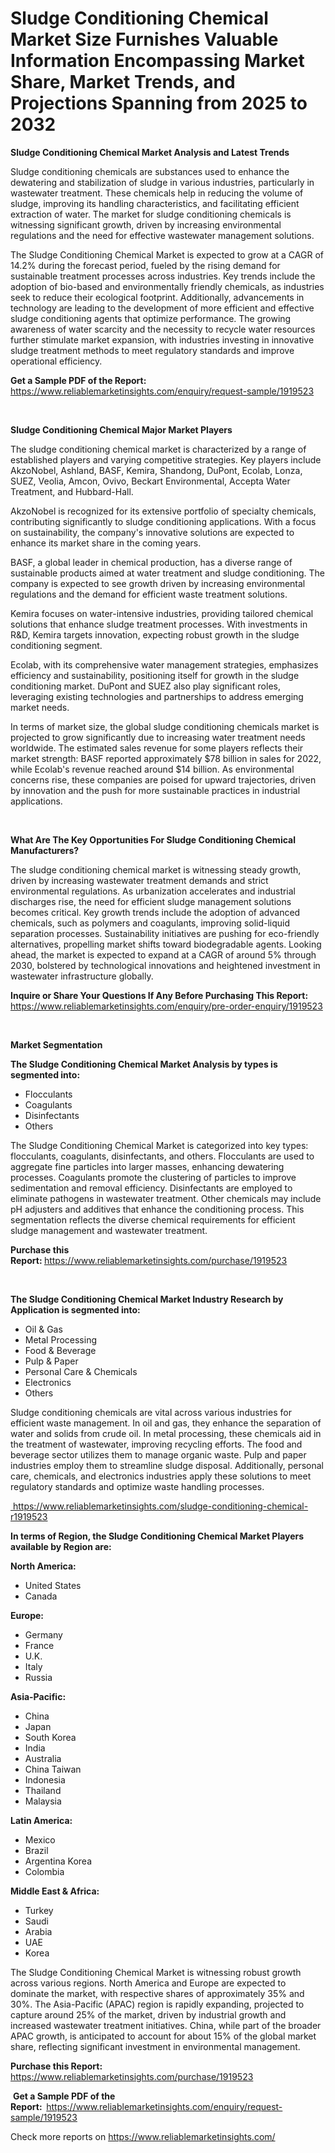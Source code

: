 <p><h1>Sludge Conditioning Chemical Market Size Furnishes Valuable Information Encompassing Market Share, Market Trends, and Projections Spanning from 2025 to 2032</h1></p><p><strong>Sludge Conditioning Chemical Market Analysis and Latest Trends</strong></p>
<p><p>Sludge conditioning chemicals are substances used to enhance the dewatering and stabilization of sludge in various industries, particularly in wastewater treatment. These chemicals help in reducing the volume of sludge, improving its handling characteristics, and facilitating efficient extraction of water. The market for sludge conditioning chemicals is witnessing significant growth, driven by increasing environmental regulations and the need for effective wastewater management solutions.</p><p>The Sludge Conditioning Chemical Market is expected to grow at a CAGR of 14.2% during the forecast period, fueled by the rising demand for sustainable treatment processes across industries. Key trends include the adoption of bio-based and environmentally friendly chemicals, as industries seek to reduce their ecological footprint. Additionally, advancements in technology are leading to the development of more efficient and effective sludge conditioning agents that optimize performance. The growing awareness of water scarcity and the necessity to recycle water resources further stimulate market expansion, with industries investing in innovative sludge treatment methods to meet regulatory standards and improve operational efficiency.</p></p>
<p><strong>Get a Sample PDF of the Report:&nbsp;</strong> <a href="https://www.reliablemarketinsights.com/enquiry/request-sample/1919523?utm_campaign=2181&utm_medium=2&utm_source=Github&utm_content=ia&utm_term=03042025&utm_id=sludge-conditioning-chemical">https://www.reliablemarketinsights.com/enquiry/request-sample/1919523</a></p>
<p>&nbsp;</p>
<p><strong>Sludge Conditioning Chemical Major Market Players</strong></p>
<p><p>The sludge conditioning chemical market is characterized by a range of established players and varying competitive strategies. Key players include AkzoNobel, Ashland, BASF, Kemira, Shandong, DuPont, Ecolab, Lonza, SUEZ, Veolia, Amcon, Ovivo, Beckart Environmental, Accepta Water Treatment, and Hubbard-Hall. </p><p>AkzoNobel is recognized for its extensive portfolio of specialty chemicals, contributing significantly to sludge conditioning applications. With a focus on sustainability, the company's innovative solutions are expected to enhance its market share in the coming years.</p><p>BASF, a global leader in chemical production, has a diverse range of sustainable products aimed at water treatment and sludge conditioning. The company is expected to see growth driven by increasing environmental regulations and the demand for efficient waste treatment solutions.</p><p>Kemira focuses on water-intensive industries, providing tailored chemical solutions that enhance sludge treatment processes. With investments in R&D, Kemira targets innovation, expecting robust growth in the sludge conditioning segment.</p><p>Ecolab, with its comprehensive water management strategies, emphasizes efficiency and sustainability, positioning itself for growth in the sludge conditioning market. DuPont and SUEZ also play significant roles, leveraging existing technologies and partnerships to address emerging market needs.</p><p>In terms of market size, the global sludge conditioning chemicals market is projected to grow significantly due to increasing water treatment needs worldwide. The estimated sales revenue for some players reflects their market strength: BASF reported approximately $78 billion in sales for 2022, while Ecolab's revenue reached around $14 billion. As environmental concerns rise, these companies are poised for upward trajectories, driven by innovation and the push for more sustainable practices in industrial applications.</p></p>
<p>&nbsp;</p>
<p><strong>What Are The Key Opportunities For Sludge Conditioning Chemical Manufacturers?</strong></p>
<p><p>The sludge conditioning chemical market is witnessing steady growth, driven by increasing wastewater treatment demands and strict environmental regulations. As urbanization accelerates and industrial discharges rise, the need for efficient sludge management solutions becomes critical. Key growth trends include the adoption of advanced chemicals, such as polymers and coagulants, improving solid-liquid separation processes. Sustainability initiatives are pushing for eco-friendly alternatives, propelling market shifts toward biodegradable agents. Looking ahead, the market is expected to expand at a CAGR of around 5% through 2030, bolstered by technological innovations and heightened investment in wastewater infrastructure globally.</p></p>
<p><strong>Inquire or Share Your Questions If Any Before Purchasing This Report:</strong> <a href="https://www.reliablemarketinsights.com/enquiry/pre-order-enquiry/1919523?utm_campaign=2181&utm_medium=2&utm_source=Github&utm_content=ia&utm_term=03042025&utm_id=sludge-conditioning-chemical">https://www.reliablemarketinsights.com/enquiry/pre-order-enquiry/1919523</a></p>
<p>&nbsp;</p>
<p><strong>Market Segmentation</strong></p>
<p><strong>The Sludge Conditioning Chemical Market Analysis by types is segmented into:</strong></p>
<p><ul><li>Flocculants</li><li>Coagulants</li><li>Disinfectants</li><li>Others</li></ul></p>
<p><p>The Sludge Conditioning Chemical Market is categorized into key types: flocculants, coagulants, disinfectants, and others. Flocculants are used to aggregate fine particles into larger masses, enhancing dewatering processes. Coagulants promote the clustering of particles to improve sedimentation and removal efficiency. Disinfectants are employed to eliminate pathogens in wastewater treatment. Other chemicals may include pH adjusters and additives that enhance the conditioning process. This segmentation reflects the diverse chemical requirements for efficient sludge management and wastewater treatment.</p></p>
<p><strong>Purchase this Report:&nbsp;</strong><a href="https://www.reliablemarketinsights.com/purchase/1919523?utm_campaign=2181&utm_medium=2&utm_source=Github&utm_content=ia&utm_term=03042025&utm_id=sludge-conditioning-chemical">https://www.reliablemarketinsights.com/purchase/1919523</a></p>
<p>&nbsp;</p>
<p><strong>The Sludge Conditioning Chemical Market Industry Research by Application is segmented into:</strong></p>
<p><ul><li>Oil & Gas</li><li>Metal Processing</li><li>Food & Beverage</li><li>Pulp & Paper</li><li>Personal Care & Chemicals</li><li>Electronics</li><li>Others</li></ul></p>
<p><p>Sludge conditioning chemicals are vital across various industries for efficient waste management. In oil and gas, they enhance the separation of water and solids from crude oil. In metal processing, these chemicals aid in the treatment of wastewater, improving recycling efforts. The food and beverage sector utilizes them to manage organic waste. Pulp and paper industries employ them to streamline sludge disposal. Additionally, personal care, chemicals, and electronics industries apply these solutions to meet regulatory standards and optimize waste handling processes.</p></p>
<p><a href="https://www.reliablemarketinsights.com/sludge-conditioning-chemical-r1919523?utm_campaign=2181&utm_medium=2&utm_source=Github&utm_content=ia&utm_term=03042025&utm_id=sludge-conditioning-chemical">&nbsp;https://www.reliablemarketinsights.com/sludge-conditioning-chemical-r1919523</a></p>
<p><strong>In terms of Region, the Sludge Conditioning Chemical Market Players available by Region are:</strong></p>
<p>
    <p> <strong> North America: </strong>
        <ul>
            <li>United States</li>
            <li>Canada</li>
        </ul>
        </p> 
    <p> <strong> Europe: </strong>
        <ul>
            <li>Germany</li>
            <li>France</li>
            <li>U.K.</li>
            <li>Italy</li>
            <li>Russia</li>
        </ul>
        </p> 
    <p> <strong> Asia-Pacific: </strong>
        <ul>
            <li>China</li>
            <li>Japan</li>
            <li>South Korea</li>
            <li>India</li>
            <li>Australia</li>
            <li>China Taiwan</li>
            <li>Indonesia</li>
            <li>Thailand</li>
            <li>Malaysia</li>
        </ul>
        </p> 
    <p> <strong> Latin America: </strong>
        <ul>
            <li>Mexico</li>
            <li>Brazil</li>
            <li>Argentina Korea</li>
            <li>Colombia</li>
        </ul>
        </p> 
    <p> <strong> Middle East & Africa: </strong>
        <ul>
            <li>Turkey</li>
            <li>Saudi</li>
            <li>Arabia</li>
            <li>UAE</li>
            <li>Korea</li>
        </ul>
    </p>
    </p>
<p><p>The Sludge Conditioning Chemical Market is witnessing robust growth across various regions. North America and Europe are expected to dominate the market, with respective shares of approximately 35% and 30%. The Asia-Pacific (APAC) region is rapidly expanding, projected to capture around 25% of the market, driven by industrial growth and increased wastewater treatment initiatives. China, while part of the broader APAC growth, is anticipated to account for about 15% of the global market share, reflecting significant investment in environmental management.</p></p>
<p><strong>Purchase this Report: </strong><a href="https://www.reliablemarketinsights.com/purchase/1919523?utm_campaign=2181&utm_medium=2&utm_source=Github&utm_content=ia&utm_term=03042025&utm_id=sludge-conditioning-chemical">https://www.reliablemarketinsights.com/purchase/1919523</a></p>
<p>&nbsp;<strong>Get a Sample PDF of the Report:&nbsp;&nbsp;</strong><a href="https://www.reliablemarketinsights.com/enquiry/request-sample/1919523?utm_campaign=2181&utm_medium=2&utm_source=Github&utm_content=ia&utm_term=03042025&utm_id=sludge-conditioning-chemical">https://www.reliablemarketinsights.com/enquiry/request-sample/1919523</a></p>
<p><strong></strong></p>
<p>Check more reports on <a href="https://www.reliablemarketinsights.com/?utm_campaign=2181&utm_medium=2&utm_source=Github&utm_content=ia&utm_term=03042025&utm_id=sludge-conditioning-chemical">https://www.reliablemarketinsights.com/</a></p>
